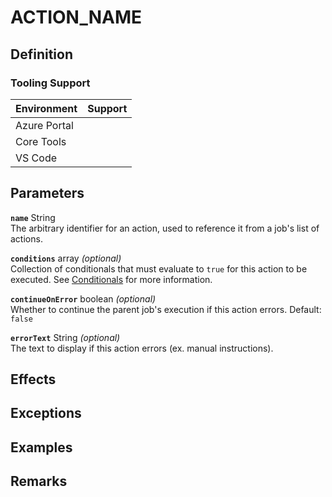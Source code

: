 # ACTION_NAME

## Definition

### Tooling Support

| Environment  | Support |
| ------------ | ------- |
| Azure Portal |         |
| Core Tools   |         |
| VS Code      |         |

<!-- 
Emoji Shortcode        Meaning
:white_check_mark:     supported
:x:                    not supported
-->

## Parameters

<!-- vvv Common Parameters vvv -->
**`name`** String  
The arbitrary identifier for an action, used to reference it from a job's list of actions.

**`conditions`** array _(optional)_  
Collection of conditionals that must evaluate to `true` for this action to be executed. See [Conditionals](../conditionals.md) for more information.

**`continueOnError`** boolean _(optional)_  
Whether to continue the parent job's execution if this action errors. Default: `false`

**`errorText`** String _(optional)_  
The text to display if this action errors (ex. manual instructions).
<!-- ^^^ Common Parameters ^^^ -->

## Effects

## Exceptions

## Examples

## Remarks
